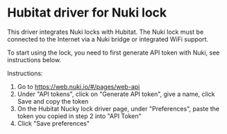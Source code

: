 # Hubitat driver for Nuki lock

This driver integrates Nuki locks with Hubitat.
The Nuki lock must be connected to the Internet via a Nuki bridge or integrated WiFi support.

To start using the lock, you need to first generate API token with Nuki, see instructions below.

 Instructions:
  1. Go to https://web.nuki.io/#/pages/web-api
  2. Under "API tokens", click on "Generate API token", give a name, click Save and copy the token
  3. On the Hubitat Nucky lock driver page, under "Preferences", paste the token you copied in step 2 into "API Token"
  4. Click "Save preferences"
 
